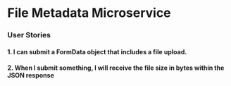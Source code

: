 # File Metadata Microservice

### User Stories

#### 1. I can submit a FormData object that includes a file upload.

#### 2. When I submit something, I will receive the file size in bytes within the JSON response
